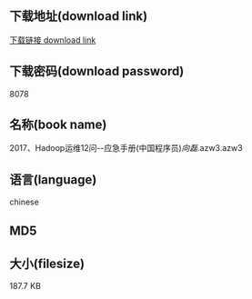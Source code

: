 ## 下载地址(download link)
[下载链接 download link](https://tutu365.netlify.app/?s=2017%E3%80%81Hadoop%E8%BF%90%E7%BB%B412%E9%97%AE--%E5%BA%94%E6%80%A5%E6%89%8B%E5%86%8C%28%E4%B8%AD%E5%9B%BD%E7%A8%8B%E5%BA%8F%E5%91%98%29_%E5%90%91%E7%A3%8A_.azw3)

## 下载密码(download password)
8078

## 名称(book name)
2017、Hadoop运维12问--应急手册(中国程序员)_向磊_.azw3.azw3

## 语言(language)
chinese

## MD5


## 大小(filesize)
187.7 KB
